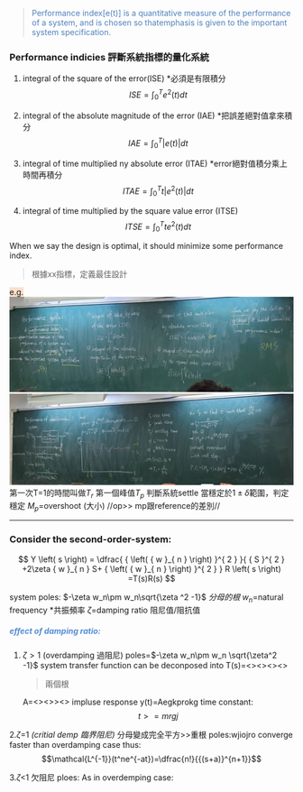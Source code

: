 
>   <font color="#4f81bd">Performance index[e(t)] is a quantitative measure of the performance of a system, and is chosen so thatemphasis is given to the important system specification.</font>

### Performance indicies 評斷系統指標的量化系統

1. integral of the square of the error(ISE)  *必須是有限積分
$$ ISE=\displaystyle\int_{0}^{T}{e}^{2} \left(t\right) dt  $$

2. integral of the absolute magnitude of the error (IAE)   *把誤差絕對值拿來積分
$$ IAE=\displaystyle\int_{0}^{T}|{e}\left(t\right) |dt  $$
3. integral of time multiplied ny absolute error (ITAE)    *error絕對值積分乘上時間再積分
$$ ITAE=\displaystyle\int_{0}^{T}t|{e}^{2} \left(t\right) |dt  $$

4. integral of time multiplied by the square value error (ITSE)
$$ ITSE=\displaystyle\int_{0}^{T}t{e}^{2} \left(t\right) dt  $$

When we say the design is optimal, it should minimize some performance index.
>根據xx指標，定義最佳設計

<span style="background:rgba(240, 107, 5, 0.2)">e.g.</span>
![301991.jpg](https://raw.githubusercontent.com/laudantstolam/imagesource/main/412.1.jpg)
![301992.jpg](https://raw.githubusercontent.com/laudantstolam/imagesource/main/412.2.jpg)
第一次T=1的時間叫做$T_r$
第一個峰值$T_p$
判斷系統settle 當穩定於$1\pm\delta$範圍，判定穩定 
$M_p$=overshoot (大小) 
//op>> mp跟reference的差別//

---

### Consider the second-order-system:
$$ Y \left( s  \right)   =   \dfrac{  { \left( { w  }_{ n  }   \right) }^{ 2  }    }{  { S  }^{ 2  }  +2\zeta { w  }_{ n  }  S+ { \left( { w  }_{ n  }   \right) }^{ 2  }    }  R \left( s  \right) =T(s)R(s)  $$

system poles: $-\zeta w_n\pm w_n\sqrt{\zeta ^2 -1}$  *分母的根*
$w_n$=natural frequency *共振頻率
$\zeta$=damping ratio 阻尼值/阻抗值


##### <font color="#548dd4">effect of damping ratio:</font>

1. $\zeta >1$  (overdamping 過阻尼)
	poles=$-\zeta w_n\pm w_n \sqrt{\zeta^2 -1}$
	system transfer function can be deconposed into 
	T(s)=<><><><>
	>兩個根
	
	A=<><>><>
	impluse response
	y(t)=Aegkprokg
	time constant:
	$$t>=mrgj$$

2.$\zeta$=1 *(critial demp 臨界阻尼)* 分母變成完全平方>>重根
	poles:wjiojro
	converge faster than overdamping case
	thus:
$$\mathcal{L^{-1}}(t^ne^{-at})=\dfrac{n!}{{(s+a)}^{n+1}}$$

3.$\zeta$<1 欠阻尼
	ploes:
	As in overdemping case:
	